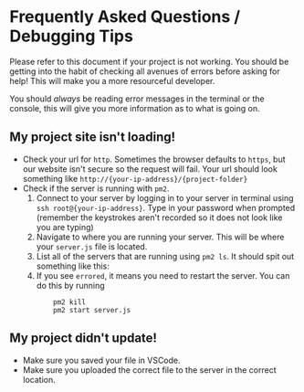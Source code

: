 # Frequently Asked Questions / Debugging Tips

Please refer to this document if your project is not working. You should be getting into the habit of checking all avenues of errors before asking for help! This will make you a more resourceful developer.

You should *always* be reading error messages in the terminal or the console, this will give you more information as to what is going on.

## My project site isn't loading!

- Check your url for `http`. Sometimes the browser defaults to `https`, but our website isn't secure so the request will fail. Your url should look something like `http://{your-ip-address}/{project-folder}`
- Check if the server is running with `pm2`. 
    1. Connect to your server by logging in to your server in terminal using `ssh root@{your-ip-address}`. Type in your password when prompted (remember the keystrokes aren't recorded so it does not look like you are typing)
    2. Navigate to where you are running your server. This will be where your `server.js` file is located. 
    3. List all of the servers that are running using `pm2 ls`. It should spit out something like this:
    4. If you see `errored`, it means you need to restart the server. You can do this by running
        ``` 
            pm2 kill
            pm2 start server.js
        ```

## My project didn't update!
- Make sure you saved your file in VSCode.
- Make sure you uploaded the correct file to the server in the correct location.